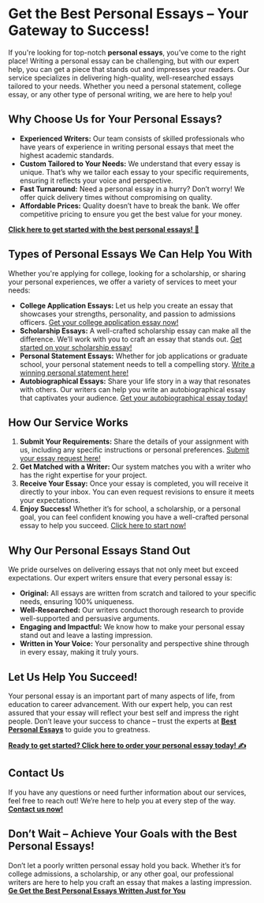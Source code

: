 <h1>Get the Best Personal Essays – Your Gateway to Success!</h1>

<p>If you're looking for top-notch <strong>personal essays</strong>, you’ve come to the right place! Writing a personal essay can be challenging, but with our expert help, you can get a piece that stands out and impresses your readers. Our service specializes in delivering high-quality, well-researched essays tailored to your needs. Whether you need a personal statement, college essay, or any other type of personal writing, we are here to help you!</p>

<h2>Why Choose Us for Your Personal Essays?</h2>

<ul>
    <li><strong>Experienced Writers:</strong> Our team consists of skilled professionals who have years of experience in writing personal essays that meet the highest academic standards.</li>
    <li><strong>Custom Tailored to Your Needs:</strong> We understand that every essay is unique. That’s why we tailor each essay to your specific requirements, ensuring it reflects your voice and perspective.</li>
    <li><strong>Fast Turnaround:</strong> Need a personal essay in a hurry? Don’t worry! We offer quick delivery times without compromising on quality.</li>
    <li><strong>Affordable Prices:</strong> Quality doesn’t have to break the bank. We offer competitive pricing to ensure you get the best value for your money.</li>
</ul>

<p><a href="https://tinyurl.com/topessay?keyword=best+personal+essays" target="_blank"><strong>Click here to get started with the best personal essays! 🎯</strong></a></p>

<h2>Types of Personal Essays We Can Help You With</h2>

<p>Whether you're applying for college, looking for a scholarship, or sharing your personal experiences, we offer a variety of services to meet your needs:</p>

<ul>
    <li><strong>College Application Essays:</strong> Let us help you create an essay that showcases your strengths, personality, and passion to admissions officers. <a href="https://tinyurl.com/topessay?keyword=best+personal+essays" target="_blank">Get your college application essay now!</a></li>
    <li><strong>Scholarship Essays:</strong> A well-crafted scholarship essay can make all the difference. We’ll work with you to craft an essay that stands out. <a href="https://tinyurl.com/topessay?keyword=best+personal+essays" target="_blank">Get started on your scholarship essay!</a></li>
    <li><strong>Personal Statement Essays:</strong> Whether for job applications or graduate school, your personal statement needs to tell a compelling story. <a href="https://tinyurl.com/topessay?keyword=best+personal+essays" target="_blank">Write a winning personal statement here!</a></li>
    <li><strong>Autobiographical Essays:</strong> Share your life story in a way that resonates with others. Our writers can help you write an autobiographical essay that captivates your audience. <a href="https://tinyurl.com/topessay?keyword=best+personal+essays" target="_blank">Get your autobiographical essay today!</a></li>
</ul>

<h2>How Our Service Works</h2>

<ol>
    <li><strong>Submit Your Requirements:</strong> Share the details of your assignment with us, including any specific instructions or personal preferences. <a href="https://tinyurl.com/topessay?keyword=best+personal+essays" target="_blank">Submit your essay request here!</a></li>
    <li><strong>Get Matched with a Writer:</strong> Our system matches you with a writer who has the right expertise for your project.</li>
    <li><strong>Receive Your Essay:</strong> Once your essay is completed, you will receive it directly to your inbox. You can even request revisions to ensure it meets your expectations.</li>
    <li><strong>Enjoy Success!</strong> Whether it’s for school, a scholarship, or a personal goal, you can feel confident knowing you have a well-crafted personal essay to help you succeed. <a href="https://tinyurl.com/topessay?keyword=best+personal+essays" target="_blank">Click here to start now!</a></li>
</ol>

<h2>Why Our Personal Essays Stand Out</h2>

<p>We pride ourselves on delivering essays that not only meet but exceed expectations. Our expert writers ensure that every personal essay is:</p>

<ul>
    <li><strong>Original:</strong> All essays are written from scratch and tailored to your specific needs, ensuring 100% uniqueness.</li>
    <li><strong>Well-Researched:</strong> Our writers conduct thorough research to provide well-supported and persuasive arguments.</li>
    <li><strong>Engaging and Impactful:</strong> We know how to make your personal essay stand out and leave a lasting impression.</li>
    <li><strong>Written in Your Voice:</strong> Your personality and perspective shine through in every essay, making it truly yours.</li>
</ul>

<h2>Let Us Help You Succeed!</h2>

<p>Your personal essay is an important part of many aspects of life, from education to career advancement. With our expert help, you can rest assured that your essay will reflect your best self and impress the right people. Don’t leave your success to chance – trust the experts at <a href="https://tinyurl.com/topessay?keyword=best+personal+essays" target="_blank"><strong>Best Personal Essays</strong></a> to guide you to greatness.</p>

<p><a href="https://tinyurl.com/topessay?keyword=best+personal+essays" target="_blank"><strong>Ready to get started? Click here to order your personal essay today! ✍️</strong></a></p>

<h2>Contact Us</h2>

<p>If you have any questions or need further information about our services, feel free to reach out! We’re here to help you at every step of the way. <a href="https://tinyurl.com/topessay?keyword=best+personal+essays" target="_blank"><strong>Contact us now!</strong></a></p>

<h2>Don’t Wait – Achieve Your Goals with the Best Personal Essays!</h2>

<p>Don’t let a poorly written personal essay hold you back. Whether it’s for college admissions, a scholarship, or any other goal, our professional writers are here to help you craft an essay that makes a lasting impression. <a href="https://tinyurl.com/topessay?keyword=best+personal+essays" target="_blank"><strong>Ge
Get the Best Personal Essays Written Just for You
